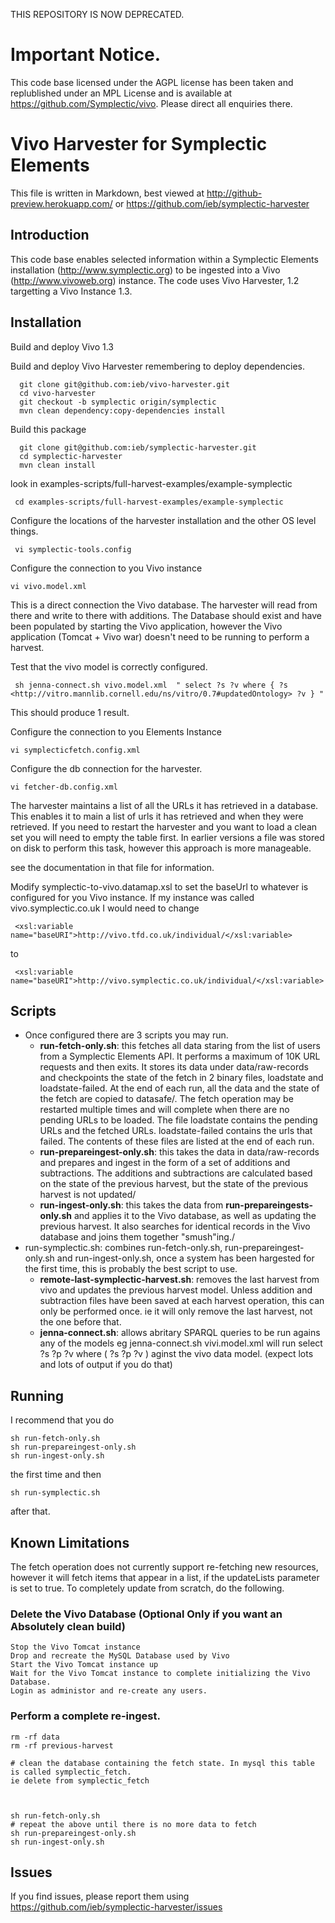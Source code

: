 THIS REPOSITORY IS NOW DEPRECATED. 


# Important Notice.

This code base licensed under the AGPL license has been taken and replublished under an MPL License and is available at https://github.com/Symplectic/vivo.
Please direct all enquiries there.

# Vivo Harvester for Symplectic Elements

This file is written in Markdown, best viewed at http://github-preview.herokuapp.com/ or https://github.com/ieb/symplectic-harvester

## Introduction

  This code base enables selected information within a Symplectic Elements installation (http://www.symplectic.org) to be ingested into a Vivo (http://www.vivoweb.org) instance.
  The code uses Vivo Harvester, 1.2 targetting a Vivo Instance 1.3.

## Installation

Build and deploy Vivo 1.3

Build and deploy Vivo Harvester remembering to deploy dependencies. 


      git clone git@github.com:ieb/vivo-harvester.git
      cd vivo-harvester
      git checkout -b symplectic origin/symplectic
      mvn clean dependency:copy-dependencies install


Build this package

      git clone git@github.com:ieb/symplectic-harvester.git
      cd symplectic-harvester
      mvn clean install

look in examples-scripts/full-harvest-examples/example-symplectic

     cd examples-scripts/full-harvest-examples/example-symplectic
     
Configure the locations of the harvester installation and the other OS level things.

     vi symplectic-tools.config    

Configure the connection to you Vivo instance
    
    vi vivo.model.xml 

This is a direct connection the Vivo database. The harvester will read from there and write to there with additions. The Database should exist and have been populated by starting the Vivo application, however the Vivo application (Tomcat + Vivo war) doesn't need to be running to perform a harvest.

Test that the vivo model is correctly configured.

     sh jenna-connect.sh vivo.model.xml  " select ?s ?v where { ?s <http://vitro.mannlib.cornell.edu/ns/vitro/0.7#updatedOntology> ?v } "
     
This should produce 1 result. 

Configure the connection to you Elements Instance
    
    vi symplecticfetch.config.xml

Configure the db connection for the harvester. 

    vi fetcher-db.config.xml
    
The harvester maintains a list of all the URLs it has retrieved in a database. This enables it to main a list of urls it has retrieved and when they were retrieved. If you need to restart the harvester and you want to load a clean set you will need to empty the table first. In earlier versions a file was stored on disk to perform this task, however this approach is more manageable.
    
see the documentation in that file for information.


Modify symplectic-to-vivo.datamap.xsl to set the baseUrl to whatever is configured for you Vivo instance. If my instance was called vivo.symplectic.co.uk I would need to change

     <xsl:variable name="baseURI">http://vivo.tfd.co.uk/individual/</xsl:variable>
     
to

     <xsl:variable name="baseURI">http://vivo.symplectic.co.uk/individual/</xsl:variable>
     
     

## Scripts

* Once configured there are 3 scripts you may run.
    * __run-fetch-only.sh__: this fetches all data staring from the list of users from a Symplectic Elements API. It performs a maximum of 10K URL requests and then exits. It stores its data under data/raw-records and checkpoints the state of the fetch in 2 binary files, loadstate and loadstate-failed. At the end of each run, all the data and the state of the fetch are copied to datasafe/. The fetch operation may be restarted multiple times and will complete when there are no pending URLs to be loaded. The file loadstate contains the pending URLs and the fetched URLs. loadstate-failed contains the urls that failed. The contents of these files are listed at the end of each run.
   * __run-prepareingest-only.sh__: this takes the data in data/raw-records and prepares and ingest in the form of a set of additions and subtractions. The additions and subtractions are calculated based on the state of the previous harvest, but the state of the previous harvest is not updated/
   * __run-ingest-only.sh__: this takes the data from __run-prepareingests-only.sh__ and applies it to the Vivo database, as well as updating the previous harvest. It also searches for identical records in the Vivo database and joins them together "smush"ing./
* run-symplectic.sh: combines run-fetch-only.sh, run-prepareingest-only.sh and run-ingest-only.sh, once a system has been hargested for the first time, this is probably the best script to use.
   * __remote-last-symplectic-harvest.sh__: removes the last harvest from vivo and updates the previous harvest model. Unless addition and subtraction files have been saved at each harvest operation, this can only be performed once. ie it will only remove the last harvest, not the one before that.
   * __jenna-connect.sh__: allows abritary SPARQL queries to be run agains any of the models eg jenna-connect.sh vivi.model.xml will run select ?s ?p ?v where ( ?s ?p ?v ) aginst the vivo data model. (expect lots and lots of output if you do that)



## Running

I recommend that you do 


    sh run-fetch-only.sh
	sh run-prepareingest-only.sh
    sh run-ingest-only.sh


the first time and then

    sh run-symplectic.sh

after that.

## Known Limitations

The fetch operation does not currently support re-fetching new resources, however it will fetch items that appear in a list, if the updateLists parameter is set to true. To completely update from scratch, do the following.

### Delete the Vivo Database (Optional Only if you want an Absolutely clean build)

    Stop the Vivo Tomcat instance
    Drop and recreate the MySQL Database used by Vivo
    Start the Vivo Tomcat instance up
    Wait for the Vivo Tomcat instance to complete initializing the Vivo Database.
    Login as administor and re-create any users.
    
### Perform a complete re-ingest.

    rm -rf data
    rm -rf previous-harvest
    
    # clean the database containing the fetch state. In mysql this table is called symplectic_fetch. 
    ie delete from symplectic_fetch
    
 
    
    sh run-fetch-only.sh
    # repeat the above until there is no more data to fetch
    sh run-prepareingest-only.sh
    sh run-ingest-only.sh



## Issues

If you find issues, please report them using https://github.com/ieb/symplectic-harvester/issues








